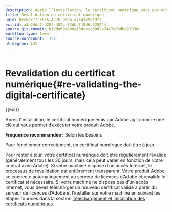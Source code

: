 ```yaml
---
description: Après l’installation, le certificat numérique émis par Adobe agit comme une clé qui vous permet d’exécuter votre produit Adobe.
title: Revalidation du certificat numérique
uuid: 8cc6ec17-c565-4276-809a-a7c4fc9919f7
exl-id: a5a24da2-d28f-402c-82db-f1046c525244
source-git-commit: b1dda69a606a16dccca30d2a74c7e63dbd27936c
workflow-type: tm+mt
source-wordcount: '152'
ht-degree: 13%

---
```


# Revalidation du certificat numérique{#re-validating-the-digital-certificate}

{{eol}}

Après l’installation, le certificat numérique émis par Adobe agit comme une clé qui vous permet d’exécuter votre produit Adobe.

**Fréquence recommandée :** Selon les besoins

Pour fonctionner correctement, un certificat numérique doit être à jour.

Pour rester à jour, votre certificat numérique doit être régulièrement revalidé (généralement tous les 30 jours, mais cela peut varier en fonction de votre contrat avec Adobe). Si votre machine dispose d’un accès Internet, le processus de revalidation est entièrement transparent. Votre produit Adobe se connecte automatiquement au serveur de licences d’Adobe et revalide le certificat si nécessaire. Si votre machine ne dispose pas d’un accès Internet, vous devez télécharger un nouveau certificat validé à partir du serveur de licences d’Adobe et l’installer sur votre machine en suivant les étapes fournies dans la section [Téléchargement et installation des certificats numériques](../../../home/c-inst-svr/c-install-ins-svr/t-install-proc-inst-svr-dpu/c-dnld-dgtl-cert/c-dnld-dgtl-cert.md#concept-4f79c240492f4e52b6375b4b3bbefa17).
